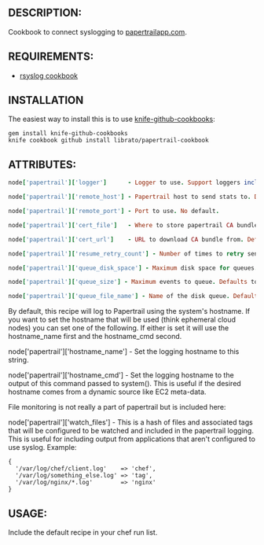 ## DESCRIPTION:

Cookbook to connect syslogging to [papertrailapp.com](https://papertrailapp.com/).

## REQUIREMENTS:

 * [rsyslog cookbook](http://community.opscode.com/cookbooks/rsyslog)

## INSTALLATION

The easiest way to install this is to use [knife-github-cookbooks](https://github.com/websterclay/knife-github-cookbooks):

    gem install knife-github-cookbooks
    knife cookbook github install librato/papertrail-cookbook

## ATTRIBUTES:

```ruby
node['papertrail']['logger']      - Logger to use. Support loggers include: rsyslog. Defaults to rsyslog.

node['papertrail']['remote_host'] - Papertrail host to send stats to. Defaults to 'logs.papertrailapp.com'.

node['papertrail']['remote_port'] - Port to use. No default.

node['papertrail']['cert_file']   - Where to store papertrail CA bundle. Defaults to '/etc/papertrail-bundle.pem'

node['papertrail']['cert_url']    - URL to download CA bundle from. Defaults to 'https://papertrailapp.com/tools/papertrail-bundle.pem'

node['papertrail']['resume_retry_count'] - Number of times to retry sending failed messages. Defaults to unlimited.

node['papertrail']['queue_disk_space'] - Maximum disk space for queues. Defaults to 100M.

node['papertrail']['queue_size'] - Maximum events to queue. Defaults to 100000.

node['papertrail']['queue_file_name'] - Name of the disk queue. Defaults to 'papertrailqueue'.
```

By default, this recipe will log to Papertrail using the system's
hostname. If you want to set the hostname that will be used (think
ephemeral cloud nodes) you can set one of the following. If either is
set it will use the hostname_name first and the hostname_cmd second.

node['papertrail']['hostname_name'] - Set the logging hostname to this string.

node['papertrail']['hostname_cmd'] - Set the logging hostname to the
output of this command passed to system(). This is useful if the
desired hostname comes from a dynamic source like EC2 meta-data.

File monitoring is not really a part of papertrail but is included here:

node['papertrail']['watch_files'] - This is a hash of files and associated tags
that will be configured to be watched and included in the papertrail logging.
This is useful for including output from applications that aren't configured
to use syslog. Example:

    {
      '/var/log/chef/client.log'    => 'chef',
      '/var/log/something_else.log' => 'tag',
      '/var/log/nginx/*.log'        => 'nginx'
    }

## USAGE:

Include the default recipe in your chef run list.

